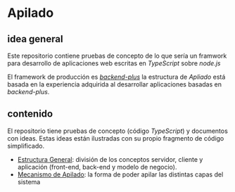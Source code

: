 # Apilado

## idea general

Este repositorio contiene pruebas de concepto de lo que sería un framwork 
para desarrollo de aplicaciones web escritas en *TypeScript* sobre *node.js*

El framework de producción es *[backend-plus](https://github.com/codenautas/backend-plus/)*
la estructura de *Apliado* está basada en la experiencia adquirida al desarrollar
aplicaciones basadas en *backend-plus*. 

## contenido

El repositorio tiene pruebas de concepto (código *TypeScript*) 
y documentos con ideas. 
Estas ideas están ilustradas con su propio fragmento de código simplificado.

  * [Estructura General](estructura-general.md): división de los conceptos 
    servidor, cliente y aplicación (front-end, back-end y modelo de negocio). 
  * [Mecanismo de Apilado](mecanismo-apilado.md): la forma de poder apilar
    las distintas capas del sistema